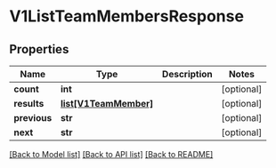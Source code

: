 # V1ListTeamMembersResponse


## Properties
Name | Type | Description | Notes
------------ | ------------- | ------------- | -------------
**count** | **int** |  | [optional] 
**results** | [**list[V1TeamMember]**](V1TeamMember.md) |  | [optional] 
**previous** | **str** |  | [optional] 
**next** | **str** |  | [optional] 

[[Back to Model list]](../README.md#documentation-for-models) [[Back to API list]](../README.md#documentation-for-api-endpoints) [[Back to README]](../README.md)


